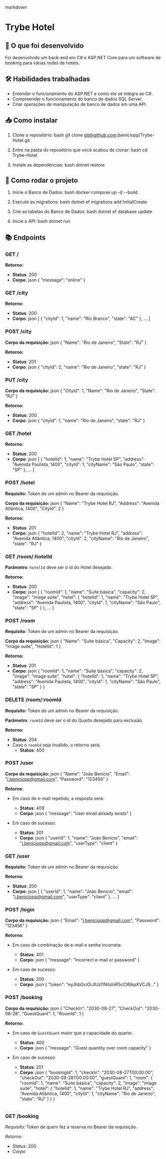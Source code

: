 markdown
# Trybe Hotel

## 📜 O que foi desenvolvido

Foi desenvolvido um back-end em C# e ASP.NET Core para um software de booking para várias redes de hotéis.

## 🛠️ Habilidades trabalhadas

- Entender o funcionamento do ASP.NET e como ele se integra ao C#.
- Compreender o funcionamento do banco de dados SQL Server.
- Criar operações de manipulação de banco de dados em uma API.

## 📥 Como instalar

1. Clone o repositório:
   bash
   git clone git@github.com:jbeniciopp/Trybe-Hotel.git
   

2. Entre na pasta do repositório que você acabou de clonar:
   bash
   cd Trybe-Hotel
   

3. Instale as dependências:
   bash
   dotnet restore
   

## 🚀 Como rodar o projeto

1. Inicie o Banco de Dados:
   bash
   docker compose up -d --build
   

2. Execute as migrations:
   bash
   dotnet ef migrations add InitialCreate
   

3. Crie as tabelas do Banco de Dados:
   bash
   dotnet ef database update
   

4. Inicie a API:
   bash
   dotnet run
   

## 📚 Endpoints

### GET /

**Retorno:**
- **Status**: 200
- **Corpo**:
  json
  {
    "message": "online"
  }
  

### GET /city

**Retorno:**
- **Status**: 200
- **Corpo**:
  json
  [
    {
      "cityId": 1,
      "name": "Rio Branco",
      "state": "AC"
    },
    ...
  ]
  

### POST /city

**Corpo da requisição:**
json
{
  "Name": "Rio de Janeiro",
  "State": "RJ"
}


**Retorno:**
- **Status**: 201
- **Corpo**:
  json
  {
    "cityId": 2,
    "name": "Rio de Janeiro",
    "state": "RJ"
  }
  

### PUT /city

**Corpo da requisição:**
json
{
  "CityId": 1,
  "Name": "Rio de Janeiro",
  "State": "RJ"
}


**Retorno:**
- **Status**: 200
- **Corpo**:
  json
  {
    "cityId": 1,
    "name": "Rio de Janeiro",
    "state": "RJ"
  }
  

### GET /hotel

**Retorno:**
- **Status**: 200
- **Corpo**:
  json
  [
    {
      "hotelId": 1,
      "name": "Trybe Hotel SP",
      "address": "Avenida Paulista, 1400",
      "cityId": 1,
      "cityName": "São Paulo",
      "state": "SP"
    },
    ...
  ]
  

### POST /hotel

**Requisito:** Token de um admin no Bearer da requisição.

**Corpo da requisição:**
json
{
  "Name": "Trybe Hotel RJ",
  "Address": "Avenida Atlântica, 1400",
  "CityId": 2
}


**Retorno:**
- **Status**: 201
- **Corpo**:
  json
  {
    "hotelId": 2,
    "name": "Trybe Hotel RJ",
    "address": "Avenida Atlântica, 1400",
    "cityId": 2,
    "cityName": "Rio de Janeiro",
    "state": "RJ"
  }
  

### GET /room/:hotelId

**Parâmetro**: `hotelId` deve ser o id do Hotel desejado.

**Retorno:**
- **Status**: 200
- **Corpo**:
  json
  [
    {
      "roomId": 1,
      "name": "Suite básica",
      "capacity": 2,
      "image": "image suite",
      "hotel": {
        "hotelId": 1,
        "name": "Trybe Hotel SP",
        "address": "Avenida Paulista, 1400",
        "cityId": 1,
        "cityName": "São Paulo",
        "state": "SP"
      }
    },
    ...
  ]
  

### POST /room

**Requisito:** Token de um admin no Bearer da requisição.

**Corpo da requisição:**
json
{
  "Name": "Suite básica",
  "Capacity": 2,
  "Image": "image suite",
  "HotelId": 1
}


**Retorno:**
- **Status**: 201
- **Corpo**:
  json
  {
    "roomId": 1,
    "name": "Suite básica",
    "capacity": 2,
    "image": "image suite",
    "hotel": {
      "hotelId": 1,
      "name": "Trybe Hotel SP",
      "address": "Avenida Paulista, 1400",
      "cityId": 1,
      "cityName": "São Paulo",
      "state": "SP"
    }
  }
  

### DELETE /room/:roomId

**Requisito:** Token de um admin no Bearer da requisição.

**Parâmetro**: `roomId` deve ser o id do Quarto desejado para exclusão.

**Retorno:**
- **Status**: 204
- Caso o `roomId` seja inválido, o retorno será:
  - **Status**: 400

### POST /user

**Corpo da requisição:**
json
{
  "Name": "João Benício",
  "Email": "j.beniciopp@gmail.com",
  "Password": "123456"
}


**Retorno:**
- Em caso de e-mail repetido, a resposta será:
  - **Status**: 409
  - **Corpo**:
    json
    {
      "message": "User email already exists"
    }
    
- Em caso de sucesso:
  - **Status**: 201
  - **Corpo**:
    json
    {
      "userId": 1,
      "name": "João Benício",
      "email": "j.beniciopp@gmail.com",
      "userType": "client"
    }
    

### GET /user

**Requisito:** Token de um admin no Bearer da requisição.

**Retorno:**
- **Status**: 200
- **Corpo**:
  json
  [
    {
      "userId": 1,
      "name": "João Benício",
      "email": "j.beniciopp@gmail.com",
      "userType": "client"
    },
    ...
  ]
  

### POST /login

**Corpo da requisição:**
json
{
  "Email": "j.beniciopp@gmail.com",
  "Password": "123456"
}


**Retorno:**
- Em caso de combinação de e-mail e senha incorreta:
  - **Status**: 401
  - **Corpo**:
    json
    {
      "message": "Incorrect e-mail or password"
    }
    
- Em caso de sucesso:
  - **Status**: 200
  - **Corpo**:
    json
    {
      "token": "eyJhbGciOiJIUzI1NiIsInR5cCI6IkpXVCJ9..."
    }
    

### POST /booking

**Corpo da requisição:**
json
{
  "CheckIn": "2030-08-27",
  "CheckOut": "2030-08-28",
  "GuestQuant": 1,
  "RoomId": 1
}


**Retorno:**
- Em caso de `GuestQuant` maior que a capacidade do quarto:
  - **Status**: 400
  - **Corpo**:
    json
    {
      "message": "Guest quantity over room capacity"
    }
    
- Em caso de sucesso:
  - **Status**: 201
  - **Corpo**:
    json
    {
      "bookingId": 1,
      "checkIn": "2030-08-27T00:00:00",
      "checkOut": "2030-08-28T00:00:00",
      "guestQuant": 1,
      "room": {
        "roomId": 1,
        "name": "Suite básica",
        "capacity": 2,
        "image": "image suite",
        "hotel": {
          "hotelId": 1,
          "name": "Trybe Hotel RJ",
          "address": "Avenida Atlântica, 1400",
          "cityId": 1,
          "cityName": "Rio de Janeiro",
          "state": "RJ"
        }
      }
    }
    ```

### GET /booking

*Requisito:* Token de quem fez a reserva no Bearer da requisição.

*Retorno:*
- *Status*: 200
- *Corpo*
